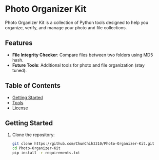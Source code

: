 # Photo Organizer Kit

Photo Organizer Kit is a collection of Python tools designed to help you organize, verify, and manage your photo and file collections.

## Features
- **File Integrity Checker**: Compare files between two folders using MD5 hash.
- **Future Tools**: Additional tools for photo and file organization (stay tuned).

## Table of Contents
- [Getting Started](#getting-started)
- [Tools](#tools)
- [License](#license)

## Getting Started
1. Clone the repository:
   ```bash
   git clone https://github.com/ChunChih3310/Photo-Organizer-Kit.git
   cd Photo-Organizer-Kit
   pip install -r requirements.txt
   ```
